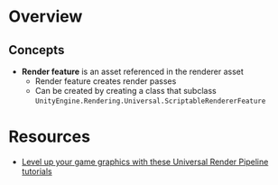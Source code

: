 # Overview

## Concepts

- **Render feature** is an asset referenced in the renderer asset
  - Render feature creates render passes
  - Can be created by creating a class that subclass
    `UnityEngine.Rendering.Universal.ScriptableRendererFeature`

# Resources

- [Level up your game graphics with these Universal Render Pipeline tutorials](https://blogs.unity3d.com/2020/08/26/learn-how-to-bring-your-game-graphics-to-life/)
